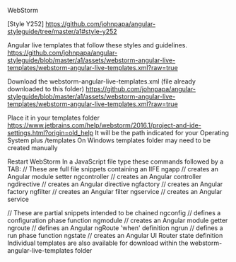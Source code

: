 WebStorm

[Style Y252]
https://github.com/johnpapa/angular-styleguide/tree/master/a1#style-y252

Angular live templates that follow these styles and guidelines.
https://github.com/johnpapa/angular-styleguide/blob/master/a1/assets/webstorm-angular-live-templates/webstorm-angular-live-templates.xml?raw=true

Download the webstorm-angular-live-templates.xml (file already downloaded to this folder)
https://github.com/johnpapa/angular-styleguide/blob/master/a1/assets/webstorm-angular-live-templates/webstorm-angular-live-templates.xml?raw=true

Place it in your templates folder
https://www.jetbrains.com/help/webstorm/2016.1/project-and-ide-settings.html?origin=old_help
It will be the path indicated for your Operating System plus /templates
On Windows templates folder may need to be created manually


Restart WebStorm
In a JavaScript file type these commands followed by a TAB:
// These are full file snippets containing an IIFE
ngapp     // creates an Angular module setter
ngcontroller // creates an Angular controller
ngdirective  // creates an Angular directive
ngfactory    // creates an Angular factory
ngfilter     // creates an Angular filter
ngservice    // creates an Angular service

// These are partial snippets intended to be chained
ngconfig     // defines a configuration phase function
ngmodule     // creates an Angular module getter
ngroute      // defines an Angular ngRoute 'when' definition
ngrun        // defines a run phase function
ngstate      // creates an Angular UI Router state definition
Individual templates are also available for download within the webstorm-angular-live-templates folder